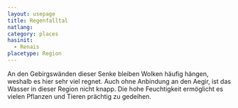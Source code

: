 ```yaml
---
layout: usepage
title: Regenfalltal
natlang:
category: places
hasinit:
  - Renais
placetype: Region
---
```


An den Gebirgswänden dieser Senke bleiben Wolken häufig hängen, weshalb es hier sehr viel regnet. Auch ohne Anbindung an
den Aegir, ist das Wasser in dieser Region nicht knapp. Die hohe Feuchtigkeit ermöglicht es vielen Pflanzen und Tieren
prächtig zu gedeihen.